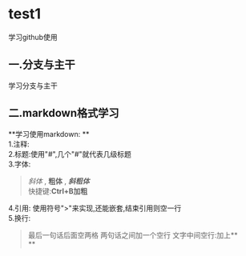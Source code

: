 # test1
学习github使用
## 一.分支与主干
学习分支与主干
## 二.markdown格式学习
**学习使用markdown:  **  
1.注释:<!--
整段整段的不可见内容,也就是注释-->  
2.标题:使用"#",几个"#"就代表几级标题  
3.字体:
>*斜体* , **粗体** , ***斜粗体***  
>快捷键:**Ctrl+B加粗**

4.引用:
使用符号">"来实现,还能嵌套,结束引用则空一行  
5.换行:
>最后一句话后面空两格
>两句话之间加一个空行
>文字中间空行:加上**<br/>**

